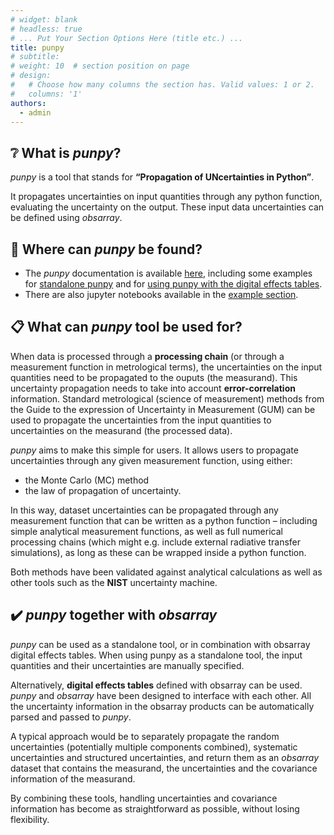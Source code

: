 ```yaml
---
# widget: blank
# headless: true
# ... Put Your Section Options Here (title etc.) ...
title: punpy
# subtitle:
# weight: 10  # section position on page
# design:
#   # Choose how many columns the section has. Valid values: 1 or 2.
#   columns: '1'
authors:
  - admin
---
```


## ❔ What is *punpy*?

*punpy* is a tool that stands for **“Propagation of UNcertainties in Python”**. 

It propagates uncertainties on input quantities through any python function, evaluating the uncertainty on the output. These input data uncertainties can be defined using *obsarray*.


## 📍 Where can *punpy* be found?

- The *punpy* documentation is available [here](https://punpy.readthedocs.io/en/latest/), including some examples for [standalone punpy](https://punpy.readthedocs.io/en/latest/content/examples_standalone.html) and for [using punpy with the digital effects tables](https://punpy.readthedocs.io/en/latest/content/examples_digital_effects_table.html).
- There are also jupyter notebooks available in the [example section](/examples).

## 📋 What can *punpy* tool be used for?

When data is processed through a **processing chain** (or through a measurement function in metrological terms), the uncertainties on the input quantities need to be propagated to the ouputs (the measurand). This uncertainty propagation needs to take into account **error-correlation** information. Standard metrological (science of measurement) methods from the Guide to the expression of Uncertainty in Measurement (GUM) can be used to propagate the uncertainties from the input quantities to uncertainties on the measurand (the processed data). 

*punpy* aims to make this simple for users. It allows users to propagate uncertainties through any given measurement function, using either:

- the Monte Carlo (MC) method 
- the law of propagation of uncertainty. 

In this way, dataset uncertainties can be propagated through any measurement function that can be written as a python function – including simple analytical measurement functions, as well as full numerical processing chains (which might e.g. include external radiative transfer simulations), as long as these can be wrapped inside a python function. 

Both methods have been validated against analytical calculations as well as other tools such as the **NIST** uncertainty machine.


## ✔️ *punpy* together with *obsarray*

*punpy* can be used as a standalone tool, or in combination with obsarray digital effects tables. When using punpy as a standalone tool, the input quantities and their uncertainties are manually specified.

Alternatively, **digital effects tables** defined with obsarray can be used. *punpy* and *obsarray* have been designed to interface with each other. All the uncertainty information in the obsarray products can be automatically parsed and passed to *punpy*. 

A typical approach would be to separately propagate the random uncertainties (potentially multiple components combined), systematic uncertainties and structured uncertainties, and return them as an *obsarray* dataset that contains the measurand, the uncertainties and the covariance information of the measurand. 

By combining these tools, handling uncertainties and covariance information has become as straightforward as possible, without losing flexibility. 